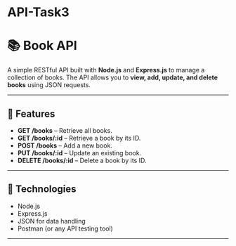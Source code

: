 # API-Task3
# 📚 Book API

A simple RESTful API built with **Node.js** and **Express.js** to manage a collection of books. The API allows you to **view, add, update, and delete books** using JSON requests.

---

## 🔹 Features

- **GET /books** – Retrieve all books.  
- **GET /books/:id** – Retrieve a book by its ID.  
- **POST /books** – Add a new book.  
- **PUT /books/:id** – Update an existing book.  
- **DELETE /books/:id** – Delete a book by its ID.  

---

## 🔹 Technologies

- Node.js  
- Express.js  
- JSON for data handling  
- Postman (or any API testing tool)  

---
